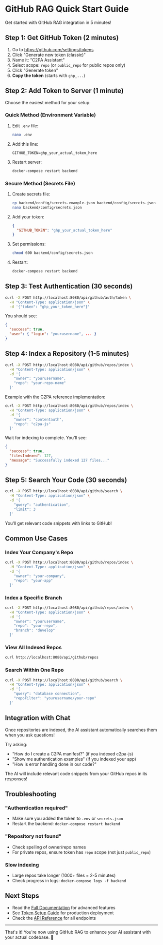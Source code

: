 # GitHub RAG Quick Start Guide

Get started with GitHub RAG integration in 5 minutes!

## Step 1: Get GitHub Token (2 minutes)

1. Go to https://github.com/settings/tokens
2. Click "Generate new token (classic)"
3. Name it: "C2PA Assistant"
4. Select scope: `repo` (or `public_repo` for public repos only)
5. Click "Generate token"
6. **Copy the token** (starts with `ghp_...`)

## Step 2: Add Token to Server (1 minute)

Choose the easiest method for your setup:

### Quick Method (Environment Variable)

1. Edit `.env` file:
   ```bash
   nano .env
   ```

2. Add this line:
   ```
   GITHUB_TOKEN=ghp_your_actual_token_here
   ```

3. Restart server:
   ```bash
   docker-compose restart backend
   ```

### Secure Method (Secrets File)

1. Create secrets file:
   ```bash
   cp backend/config/secrets.example.json backend/config/secrets.json
   nano backend/config/secrets.json
   ```

2. Add your token:
   ```json
   {
     "GITHUB_TOKEN": "ghp_your_actual_token_here"
   }
   ```

3. Set permissions:
   ```bash
   chmod 600 backend/config/secrets.json
   ```

4. Restart:
   ```bash
   docker-compose restart backend
   ```

## Step 3: Test Authentication (30 seconds)

```bash
curl -X POST http://localhost:8080/api/github/auth/token \
  -H "Content-Type: application/json" \
  -d '{"token": "ghp_your_token_here"}'
```

You should see:
```json
{
  "success": true,
  "user": { "login": "yourusername", ... }
}
```

## Step 4: Index a Repository (1-5 minutes)

```bash
curl -X POST http://localhost:8080/api/github/repos/index \
  -H "Content-Type: application/json" \
  -d '{
    "owner": "yourusername",
    "repo": "your-repo-name"
  }'
```

Example with the C2PA reference implementation:
```bash
curl -X POST http://localhost:8080/api/github/repos/index \
  -H "Content-Type: application/json" \
  -d '{
    "owner": "contentauth",
    "repo": "c2pa-js"
  }'
```

Wait for indexing to complete. You'll see:
```json
{
  "success": true,
  "filesIndexed": 127,
  "message": "Successfully indexed 127 files..."
}
```

## Step 5: Search Your Code (30 seconds)

```bash
curl -X POST http://localhost:8080/api/github/search \
  -H "Content-Type: application/json" \
  -d '{
    "query": "authentication",
    "limit": 3
  }'
```

You'll get relevant code snippets with links to GitHub!

## Common Use Cases

### Index Your Company's Repo

```bash
curl -X POST http://localhost:8080/api/github/repos/index \
  -H "Content-Type: application/json" \
  -d '{
    "owner": "your-company",
    "repo": "your-app"
  }'
```

### Index a Specific Branch

```bash
curl -X POST http://localhost:8080/api/github/repos/index \
  -H "Content-Type: application/json" \
  -d '{
    "owner": "yourusername",
    "repo": "your-repo",
    "branch": "develop"
  }'
```

### View All Indexed Repos

```bash
curl http://localhost:8080/api/github/repos
```

### Search Within One Repo

```bash
curl -X POST http://localhost:8080/api/github/search \
  -H "Content-Type: application/json" \
  -d '{
    "query": "database connection",
    "repoFilter": "yourusername/your-repo"
  }'
```

## Integration with Chat

Once repositories are indexed, the AI assistant automatically searches them when you ask questions!

Try asking:
- "How do I create a C2PA manifest?" (if you indexed c2pa-js)
- "Show me authentication examples" (if you indexed your app)
- "How is error handling done in our code?"

The AI will include relevant code snippets from your GitHub repos in its responses!

## Troubleshooting

### "Authentication required"
- Make sure you added the token to `.env` or `secrets.json`
- Restart the backend: `docker-compose restart backend`

### "Repository not found"
- Check spelling of owner/repo names
- For private repos, ensure token has `repo` scope (not just `public_repo`)

### Slow indexing
- Large repos take longer (1000+ files = 2-5 minutes)
- Check progress in logs: `docker-compose logs -f backend`

## Next Steps

- Read the [Full Documentation](GITHUB_RAG.md) for advanced features
- See [Token Setup Guide](GITHUB_TOKEN_SETUP.md) for production deployment
- Check the [API Reference](GITHUB_RAG.md#api-reference) for all endpoints

---

That's it! You're now using GitHub RAG to enhance your AI assistant with your actual codebase. 🚀
